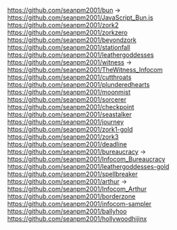 https://github.com/seanpm2001/bun -> https://github.com/seanpm2001/JavaScript_Bun.js
https://github.com/seanpm2001/zork2
https://github.com/seanpm2001/zorkzero
https://github.com/seanpm2001/beyondzork
https://github.com/seanpm2001/stationfall
https://github.com/seanpm2001/leathergoddesses
https://github.com/seanpm2001/witness -> https://github.com/seanpm2001/TheWitness_Infocom
https://github.com/seanpm2001/cutthroats
https://github.com/seanpm2001/plunderedhearts
https://github.com/seanpm2001/moonmist
https://github.com/seanpm2001/sorcerer
https://github.com/seanpm2001/checkpoint
https://github.com/seanpm2001/seastalker
https://github.com/seanpm2001/journey
https://github.com/seanpm2001/zork1-gold
https://github.com/seanpm2001/zork3
https://github.com/seanpm2001/deadline
https://github.com/seanpm2001/bureaucracy -> https://github.com/seanpm2001/Infocom_Bureaucracy
https://github.com/seanpm2001/leathergoddesses-gold
https://github.com/seanpm2001/spellbreaker
https://github.com/seanpm2001/arthur -> https://github.com/seanpm2001/Infocom_Arthur
https://github.com/seanpm2001/borderzone
https://github.com/seanpm2001/infocom-sampler
https://github.com/seanpm2001/ballyhoo
https://github.com/seanpm2001/hollywoodhijinx
